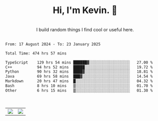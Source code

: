 <!--
**kevin-pek/kevin-pek** is a ✨ _special_ ✨ repository because its `README.md` (this file) appears on your GitHub profile.

Here are some ideas to get you started:

- 🔭 I’m currently working on ...
- 🌱 I’m currently learning ...
- 👯 I’m looking to collaborate on ...
- 🤔 I’m looking for help with ...
- 💬 Ask me about ...
- 📫 How to reach me: ...
- 😄 Pronouns: ...
- ⚡ Fun fact: ...
-->
<div align="center">
  <h1>Hi, I'm Kevin. 👋</h1>
  <br />
  I build random things I find cool or useful here.
</div>
<br />
<!--START_SECTION:waka-->

```txt
From: 17 August 2024 - To: 23 January 2025

Total Time: 474 hrs 57 mins

TypeScript    129 hrs 54 mins ██████▓░░░░░░░░░░░░░░░░░░   27.00 %
C++           94 hrs 52 mins  █████░░░░░░░░░░░░░░░░░░░░   19.72 %
Python        90 hrs 32 mins  ████▓░░░░░░░░░░░░░░░░░░░░   18.81 %
Java          69 hrs 58 mins  ███▓░░░░░░░░░░░░░░░░░░░░░   14.54 %
Markdown      20 hrs 47 mins  █░░░░░░░░░░░░░░░░░░░░░░░░   04.32 %
Bash          8 hrs 10 mins   ▒░░░░░░░░░░░░░░░░░░░░░░░░   01.70 %
Other         6 hrs 15 mins   ▒░░░░░░░░░░░░░░░░░░░░░░░░   01.30 %
```

<!--END_SECTION:waka-->
<br />
<table width="100%">
  <tr>
    <td align="left" width="50%">
      <img src="https://github-readme-stats-kevin-pek.vercel.app/api?username=kevin-pek&include_all_commits=true&count_private=true&theme=rose_pine" />
    </td>
    <td align="right" width="50%">
      <img src="https://github-readme-stats-kevin-pek.vercel.app/api/top-langs?username=kevin-pek&langs_count=10&hide_progress=true&theme=rose_pine" />
    </td>
  </tr>
</table>
